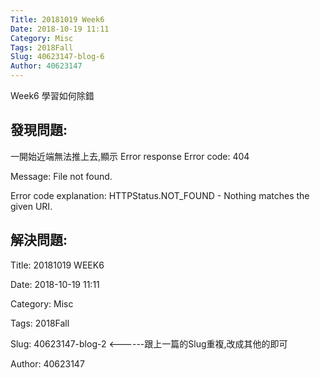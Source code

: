 ```yaml
---
Title: 20181019 Week6
Date: 2018-10-19 11:11
Category: Misc
Tags: 2018Fall
Slug: 40623147-blog-6
Author: 40623147
---
```


Week6 學習如何除錯

<!-- PELICAN_END_SUMMARY -->

發現問題:
---
一開始近端無法推上去,顯示
Error response
Error code: 404

Message: File not found.

Error code explanation: HTTPStatus.NOT_FOUND - Nothing matches the given URI.

解決問題:
---
Title: 20181019 WEEK6

Date: 2018-10-19 11:11

Category: Misc

Tags: 2018Fall

Slug: 40623147-blog-2   <------跟上一篇的Slug重複,改成其他的即可

Author: 40623147


